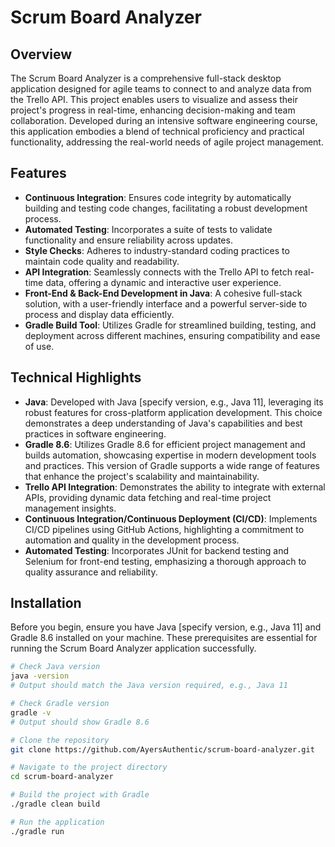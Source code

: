 # Scrum Board Analyzer

## Overview

The Scrum Board Analyzer is a comprehensive full-stack desktop application designed for agile teams to connect to and analyze data from the Trello API. This project enables users to visualize and assess their project's progress in real-time, enhancing decision-making and team collaboration. Developed during an intensive software engineering course, this application embodies a blend of technical proficiency and practical functionality, addressing the real-world needs of agile project management.

## Features

- **Continuous Integration**: Ensures code integrity by automatically building and testing code changes, facilitating a robust development process.
- **Automated Testing**: Incorporates a suite of tests to validate functionality and ensure reliability across updates.
- **Style Checks**: Adheres to industry-standard coding practices to maintain code quality and readability.
- **API Integration**: Seamlessly connects with the Trello API to fetch real-time data, offering a dynamic and interactive user experience.
- **Front-End & Back-End Development in Java**: A cohesive full-stack solution, with a user-friendly interface and a powerful server-side to process and display data efficiently.
- **Gradle Build Tool**: Utilizes Gradle for streamlined building, testing, and deployment across different machines, ensuring compatibility and ease of use.

## Technical Highlights

- **Java**: Developed with Java [specify version, e.g., Java 11], leveraging its robust features for cross-platform application development. This choice demonstrates a deep understanding of Java's capabilities and best practices in software engineering.
- **Gradle 8.6**: Utilizes Gradle 8.6 for efficient project management and builds automation, showcasing expertise in modern development tools and practices. This version of Gradle supports a wide range of features that enhance the project's scalability and maintainability.
- **Trello API Integration**: Demonstrates the ability to integrate with external APIs, providing dynamic data fetching and real-time project management insights.
- **Continuous Integration/Continuous Deployment (CI/CD)**: Implements CI/CD pipelines using GitHub Actions, highlighting a commitment to automation and quality in the development process.
- **Automated Testing**: Incorporates JUnit for backend testing and Selenium for front-end testing, emphasizing a thorough approach to quality assurance and reliability.


## Installation

Before you begin, ensure you have Java [specify version, e.g., Java 11] and Gradle 8.6 installed on your machine. These prerequisites are essential for running the Scrum Board Analyzer application successfully.

```bash
# Check Java version
java -version
# Output should match the Java version required, e.g., Java 11

# Check Gradle version
gradle -v
# Output should show Gradle 8.6

# Clone the repository
git clone https://github.com/AyersAuthentic/scrum-board-analyzer.git

# Navigate to the project directory
cd scrum-board-analyzer

# Build the project with Gradle
./gradle clean build

# Run the application
./gradle run
```

